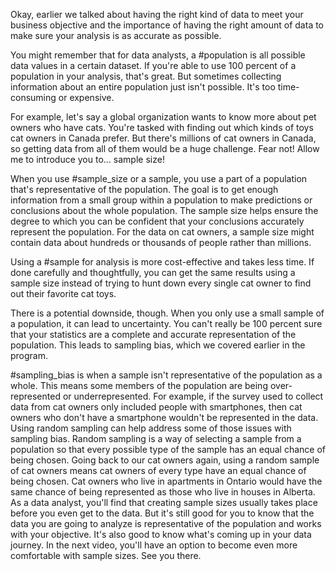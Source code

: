 
Okay, earlier we talked about having the right kind of data to meet your business objective and the importance of having the right amount of data to make sure your analysis is as accurate as possible. 

You might remember that for data analysts, a #population is all possible data values in a certain dataset. If you're able to use 100 percent of a population in your analysis, that's great. But sometimes collecting information about an entire population just isn't possible. It's too time-consuming or expensive. 

For example, let's say a global organization wants to know more about pet owners who have cats. You're tasked with finding out which kinds of toys cat owners in Canada prefer. But there's millions of cat owners in Canada, so getting data from all of them would be a huge challenge. Fear not! Allow me to introduce you to... sample size! 

When you use #sample_size or a sample, you use a part of a population that's representative of the population. The goal is to get enough information from a small group within a population to make predictions or conclusions about the whole population. The sample size helps ensure the degree to which you can be confident that your conclusions accurately represent the population. For the data on cat owners, a sample size might contain data about hundreds or thousands of people rather than millions. 

Using a #sample for analysis is more cost-effective and takes less time. If done carefully and thoughtfully, you can get the same results using a sample size instead of trying to hunt down every single cat owner to find out their favorite cat toys. 

There is a potential downside, though. When you only use a small sample of a population, it can lead to uncertainty. You can't really be 100 percent sure that your statistics are a complete and accurate representation of the population. This leads to sampling bias, which we covered earlier in the program. 

#sampling_bias is when a sample isn't representative of the population as a whole. This means some members of the population are being over-represented or underrepresented. For example, if the survey used to collect data from cat owners only included people with smartphones, then cat owners who don't have a smartphone wouldn't be represented in the data. Using random sampling can help address some of those issues with sampling bias. Random sampling is a way of selecting a sample from a population so that every possible type of the sample has an equal chance of being chosen. Going back to our cat owners again, using a random sample of cat owners means cat owners of every type have an equal chance of being chosen. Cat owners who live in apartments in Ontario would have the same chance of being represented as those who live in houses in Alberta. As a data analyst, you'll find that creating sample sizes usually takes place before you even get to the data. But it's still good for you to know that the data you are going to analyze is representative of the population and works with your objective. It's also good to know what's coming up in your data journey. In the next video, you'll have an option to become even more comfortable with sample sizes. See you there.